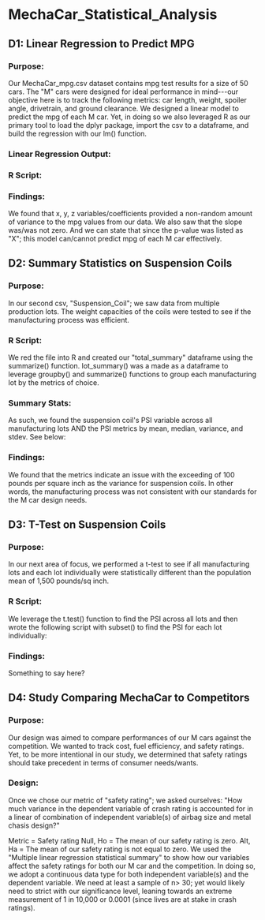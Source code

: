 # MechaCar_Statistical_Analysis

## D1: Linear Regression to Predict MPG
### Purpose: 
Our MechaCar_mpg.csv dataset contains mpg test results for a size of 50 cars.
The "M" cars were designed for ideal performance in mind---our objective here is to track the following metrics: car length, weight, spoiler angle, drivetrain, and ground clearance. 
We designed a linear model to predict the mpg of each M car. 
Yet, in doing so we also leveraged R as our primary tool to load the dplyr package, import the csv to a dataframe, and build the regression with our lm() function.
### Linear Regression Output: 

### R Script: 
### Findings: 
We found that x, y, z variables/coefficients provided a non-random amount of variance to the mpg values from our data. 
We also saw that the slope was/was not zero. And we can state that since the p-value was listed as "X"; this model can/cannot predict mpg of each M car effectively. 

## D2: Summary Statistics on Suspension Coils
### Purpose:
In our second csv, "Suspension_Coil"; we saw data from multiple production lots. The weight capacities of the coils were tested to see if the manufacturing process was efficient. 

### R Script: 
We red the file into R and created our "total_summary" dataframe using the summarize() function. 
lot_summary() was a made as a dataframe to leverage groupby() and summarize() functions to group each manufacturing lot by the metrics of choice. 

### Summary Stats: 
As such, we found the suspension coil's PSI variable across all manufacturing lots AND the PSI metrics by mean, median, variance, and stdev. See below:

### Findings: 
We found that the metrics indicate an issue with the exceeding of 100 pounds per square inch as the variance for suspension coils. In other words, the manufacturing process was not consistent with our standards for the M car design needs. 

## D3: T-Test on Suspension Coils
### Purpose:
In our next area of focus, we performed a t-test to see if all manufacturing lots and each lot individually were statistically different than the population mean of 1,500 pounds/sq inch. 

### R Script: 
We leverage the t.test() function to find the PSI across all lots and then wrote the following script with subset() to find the PSI for each lot individually: 

### Findings: 
Something to say here?

## D4: Study Comparing MechaCar to Competitors
### Purpose: 
Our design was aimed to compare performances of our M cars against the competition. We wanted to track cost, fuel efficiency, and safety ratings. 
Yet, to be more intentional in our study, we determined that safety ratings should take precedent in terms of consumer needs/wants. 
### Design: 
Once we chose our metric of "safety rating"; we asked ourselves: 
"How much variance in the dependent variable of crash rating is accounted for in a linear of combination of independent variable(s) of airbag size and metal chasis design?"

Metric = Safety rating
Null, Ho = The mean of our safety rating is zero. 
Alt, Ha = The mean of our safety rating is not equal to zero.
We used the "Multiple linear regression statistical summary" to show how our variables affect the safety ratings for both our M car and the competition. In doing so, we adopt a continuous data type for both independent variable(s) and the dependent variable. 
We need at least a sample of n> 30; yet would likely need to strict with our significance level, leaning towards an extreme measurement of 1 in 10,000 or 0.0001 (since lives are at stake in crash ratings).
